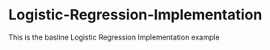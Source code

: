 # Logistic-Regression-Implementation
This is the basline Logistic Regression Implementation example

